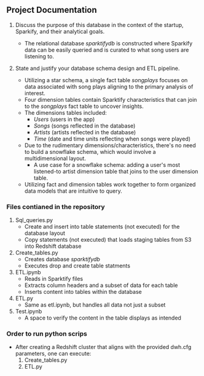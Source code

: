 ## Project Documentation

1. Discuss the purpose of this database in the context of the startup, Sparkify, and their analytical goals.
    - The relational database *sparktifydb* is constructed where Sparkify data can be easily queried and is curated to what song users are listening to.


2. State and justify your database schema design and ETL pipeline.
    - Utilizing a star schema, a single fact table *songplays* focuses on data associated with song plays aligning to the primary analysis of interest. 
    - Four dimension tables contain Sparktify characteristics that can join to the *songplays* fact table to uncover insights. 
    - The dimensions tables included: 
        - *Users* (users in the app) 
        - *Songs* (songs reflected in the database) 
        - *Artists* (artists reflected in the database) 
        - *Time* (date and time units reflecting when songs were played) 
    - Due to the rudimentary dimensions/characteristics, there's no need to build a snowflake schema, which would involve a multidimensional layout. 
        - A use case for a snowflake schema: adding a user's most listened-to artist dimension table that joins to the user dimension table.
    - Utilizing fact and dimension tables work together to form organized data models that are intuitive to query.



### Files contianed in the repository
1. Sql_queries.py
    - Create and insert into table statements (not executed) for the database layout
    - Copy statements (not executed) that loads staging tables from S3 into Redshift database
2. Create_tables.py
    - Creates database *sparktifydb*
    - Executes drop and create table statments
3. ETL.ipynb
    - Reads in Sparktify files
    - Extracts column headers and a subset of data for each table
    - Inserts content into tables within the database
4. ETL.py
    - Same as etl.ipynb, but handles all data not just a subset
5. Test.ipynb
    - A space to verify the content in the table displays as intended

### Order to run python scrips
- After creating a Redshift cluster that aligns with the provided dwh.cfg parameters, one can execute:
    1. Create_tables.py
    2. ETL.py

